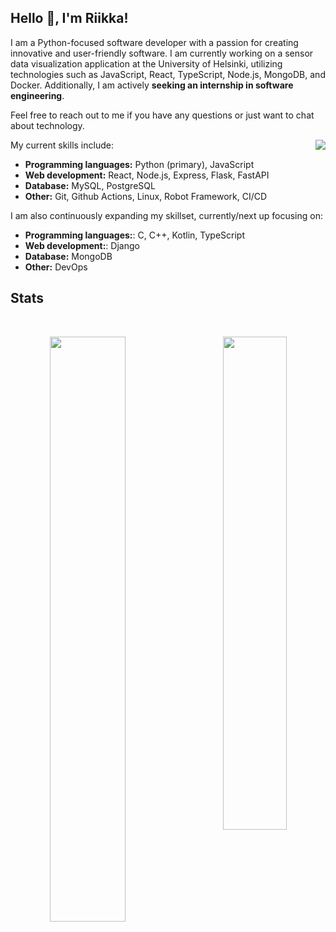 ## Hello :wave:, I'm Riikka!

I am a Python-focused software developer with a passion for creating innovative and user-friendly software. I am currently working on a sensor data visualization application at the University of Helsinki, utilizing technologies such as JavaScript, React, TypeScript, Node.js, MongoDB, and Docker. Additionally, I am actively **seeking an internship in software engineering**.

Feel free to reach out to me if you have any questions or just want to chat about technology. 

<img align="right" src="https://media1.giphy.com/media/13HgwGsXF0aiGY/giphy.gif" />
<div>

My current skills include:
- **Programming languages:** Python (primary), JavaScript
- **Web development:** React, Node.js, Express, Flask, FastAPI
- **Database:** MySQL, PostgreSQL
- **Other:** Git, Github Actions, Linux, Robot Framework, CI/CD

I am also continuously expanding my skillset, currently/next up focusing on:

- **Programming languages:**: C, C++, Kotlin, TypeScript
- **Web development:**: Django
- **Database:** MongoDB
- **Other:** DevOps


## Stats
<br>
<p align=center>
  <div align=center>
    <a>
      <img align="left" width=49% src="https://github-readme-stats.vercel.app/api?username=riikkayoki" />
    </a>
  </div>
  
  <div align=center>
    <a>
      <img width=45% align="right" src="https://github-readme-stats.vercel.app/api/top-langs/?username=riikkayoki&layout=compact"/>
    </a>
    
  </div>
</p>


